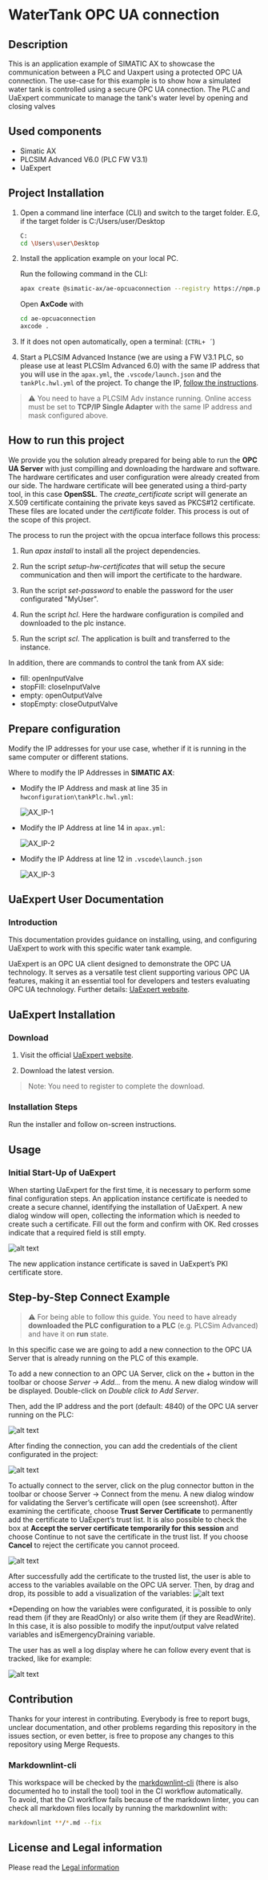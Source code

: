 # WaterTank OPC UA connection

## Description

This is an application example of SIMATIC AX to showcase the communication between a PLC and Uaxpert using a protected OPC UA connection. The use-case for this example is to show how a simulated water tank is controlled using a secure OPC UA connection. The PLC and UaExpert communicate to manage the tank's water level by opening and closing valves

## Used components

- Simatic AX
- PLCSIM Advanced V6.0 (PLC FW V3.1)
- UaExpert

## Project Installation

1. Open a command line interface (CLI) and switch to the target folder. E.G, if the target folder is C:/Users/user/Desktop

   ```sh
   C:
   cd \Users\user\Desktop
   ```

2. Install the application example on your local PC.

   Run the following command in the CLI:

   ```sh
   apax create @simatic-ax/ae-opcuaconnection --registry https://npm.pkg.github.com ae-opcuaconnection 
   ```

   Open **AxCode** with

   ```sh
   cd ae-opcuaconnection
   axcode .
   ```

3. If it does not open automatically, open a terminal: (`CTRL+ ´`)

4. Start a PLCSIM Advanced Instance (we are using a FW V3.1 PLC, so please use at least PLCSIm Advanced 6.0) with the same IP address that you will use in the `apax.yml`, the `.vscode/launch.json` and the `tankPlc.hwl.yml` of the project. To change the IP, [follow the instructions](#prepare-configuration).

  > :warning:
  > You need to have a PLCSIM Adv instance running. Online access must be set to **TCP/IP Single Adapter** with the same IP address and mask configured above.

## How to run this project

We provide you the solution already prepared for being able to run the **OPC UA Server** with just compilling and downloading the hardware and software. The hardware certificates and user configuration were already created from our side. The hardware certificate will bee generated using a third-party tool, in this case **OpenSSL**. The _create_certificate_ script will generate an X.509 certificate containing the private keys saved as PKCS#12 certificate. These files are located under the _certificate_ folder. This process is out of the scope of this project.

The process to run the project with the opcua interface follows this process:

1. Run _apax install_ to install all the project dependencies.

2. Run the script _setup-hw-certificates_  that will setup the secure communication and then will import the certificate to the hardware.

3. Run the script _set-password_ to enable the password for the user configurated "MyUser".

4. Run the script _hcl_. Here the hardware configuration is compiled and downloaded to the plc instance.

5. Run the script _scl_. The application is built and transferred to the instance.

In addition, there are commands to control the tank from AX side:

- fill: openInputValve
- stopFill: closeInputValve
- empty: openOutputValve
- stopEmpty: closeOutputValve

## Prepare configuration

Modify the IP addresses for your use case, whether if it is running in the same computer or different stations.

Where to modify the IP Addresses in **SIMATIC AX**:

- Modify the IP Address and mask at line 35 in `hwconfiguration\tankPlc.hwl.yml`:

    ![AX_IP-1](docs/graphics/AX_IP-1.jpg)

- Modify the IP Address at line 14 in `apax.yml`:

    ![AX_IP-2](docs/graphics/AX_IP-2.jpg)

- Modify the IP Address at line 12 in `.vscode\launch.json`

    ![AX_IP-3](docs/graphics/AX_IP-3.png)

## UaExpert  User Documentation

### Introduction

This documentation provides guidance on installing, using, and configuring UaExpert to work with this specific water tank example.

UaExpert is an OPC UA client designed to demonstrate the OPC UA technology. It serves as a versatile test client supporting various OPC UA features, making it an essential tool for developers and testers evaluating OPC UA technology. Further details: [UaExpert website](https://www.unified-automation.com/products/development-tools/uaexpert.html).

## UaExpert Installation

### Download

1. Visit the official [UaExpert website](https://www.unified-automation.com/products/development-tools/uaexpert.html).

2. Download the latest version.

  >Note:
  >You need to register to complete the download.

### Installation Steps

Run the installer and follow on-screen instructions.

## Usage

### Initial Start-Up of UaExpert

When starting UaExpert for the first time, it is necessary to perform some final configuration steps.
An application instance certificate is needed to create a secure channel, identifying the installation of UaExpert. A new dialog window will open, collecting the information which is needed to create such a certificate. Fill out the form and confirm with OK. Red crosses indicate that a required field is still empty.

![alt text](docs/graphics/NewApplicationInstanceCertificate.png)

The new application instance certificate is saved in UaExpert’s PKI certificate store.

## Step-by-Step Connect Example

  >:warning:
  >For being able to follow this guide. You need to have already **downloaded the PLC configuration to a PLC** (e.g. PLCSim Advanced) and have it on **run** state.

In this specific case we are going to add a new connection to the OPC UA Server that is already running on the PLC of this example.

To add a new connection to an OPC UA Server, click on the _+_ button in the toolbar or choose _Server -> Add..._ from the menu. A new dialog window will be displayed. Double-click on _Double click to Add Server_.

Then, add the IP address and the port (default: 4840) of the OPC UA server running on the PLC:

![alt text](docs/graphics/AddServerConnection.png)

After finding the connection, you can add the credentials of the client configurated in the project:

![alt text](docs/graphics/UserCredentials.png)

To actually connect to the server, click on the plug connector button in the toolbar or choose Server → Connect from the menu. A new dialog window for validating the Server’s certificate will open (see screenshot). After examining the certificate, choose **Trust Server Certificate** to permanently add the certificate to UaExpert’s trust list. It is also possible to check the box at **Accept the server certificate temporarily for this session** and choose Continue to not save the certificate in the trust list. If you choose **Cancel** to reject the certificate you cannot proceed.

![alt text](docs/graphics/TrustCertificate.png)

After successfully add the certificate to the trusted list, the user is able to access to the variables available on the OPC UA server. Then, by drag and drop, its possible to add a visualization of the variables:
![alt text](docs/graphics/VariableDisplay.png)

*Depending on how the variables were configurated, it is possible to only read them (if they are ReadOnly) or also write them (if they are ReadWrite). In this case, it is also possible to modify the input/output valve related variables and isEmergencyDraining variable.

The user has as well a log display where he can follow every event that is tracked, like for example:

![alt text](docs/graphics/LogEvent.png)

## Contribution

Thanks for your interest in contributing. Everybody is free to report bugs, unclear documentation, and other problems regarding this repository in the issues section, or even better, is free to propose any changes to this repository using Merge Requests.

### Markdownlint-cli

This workspace will be checked by the [markdownlint-cli](https://github.com/igorshubovych/markdownlint-cli) (there is also documented ho to install the tool) tool in the CI workflow automatically.  
To avoid, that the CI workflow fails because of the markdown linter, you can check all markdown files locally by running the markdownlint with:

```sh
markdownlint **/*.md --fix
```

## License and Legal information

Please read the [Legal information](LICENSE.md)
